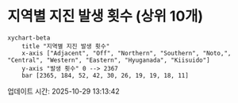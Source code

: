 # 지역별 지진 발생 횟수 (상위 10개)

```mermaid
xychart-beta
    title "지역별 지진 발생 횟수"
    x-axis ["Adjacent", "Off", "Northern", "Southern", "Noto,", "Central", "Western", "Eastern", "Hyuganada", "Kiisuido"]
    y-axis "발생 횟수" 0 --> 2367
    bar [2365, 184, 52, 42, 30, 26, 19, 19, 18, 11]
```

업데이트 시간: 2025-10-29 13:13:42
